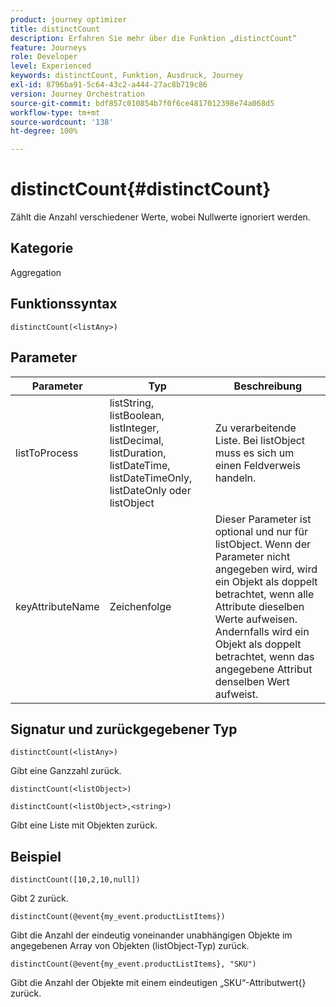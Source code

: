 ```yaml
---
product: journey optimizer
title: distinctCount
description: Erfahren Sie mehr über die Funktion „distinctCount“
feature: Journeys
role: Developer
level: Experienced
keywords: distinctCount, Funktion, Ausdruck, Journey
exl-id: 8796ba91-5c64-43c2-a444-27ac8b719c86
version: Journey Orchestration
source-git-commit: bdf857c010854b7f0f6ce4817012398e74a068d5
workflow-type: tm+mt
source-wordcount: '138'
ht-degree: 100%

---
```


# distinctCount{#distinctCount}

Zählt die Anzahl verschiedener Werte, wobei Nullwerte ignoriert werden.

## Kategorie

Aggregation

## Funktionssyntax

`distinctCount(<listAny>)`

## Parameter

| Parameter | Typ | Beschreibung |
|-----------|------------------|------------------|
| listToProcess | listString, listBoolean, listInteger, listDecimal, listDuration, listDateTime, listDateTimeOnly, listDateOnly oder listObject | Zu verarbeitende Liste. Bei listObject muss es sich um einen Feldverweis handeln. |
| keyAttributeName | Zeichenfolge | Dieser Parameter ist optional und nur für listObject. Wenn der Parameter nicht angegeben wird, wird ein Objekt als doppelt betrachtet, wenn alle Attribute dieselben Werte aufweisen. Andernfalls wird ein Objekt als doppelt betrachtet, wenn das angegebene Attribut denselben Wert aufweist. |

## Signatur und zurückgegebener Typ

`distinctCount(<listAny>)`

Gibt eine Ganzzahl zurück.

`distinctCount(<listObject>)`

`distinctCount(<listObject>,<string>)`

Gibt eine Liste mit Objekten zurück.


## Beispiel

`distinctCount([10,2,10,null])`

Gibt 2 zurück.

`distinctCount(@event{my_event.productListItems})`

Gibt die Anzahl der eindeutig voneinander unabhängigen Objekte im angegebenen Array von Objekten (listObject-Typ) zurück.

`distinctCount(@event{my_event.productListItems}, "SKU")`

Gibt die Anzahl der Objekte mit einem eindeutigen „SKU“-Attributwert{} zurück.

